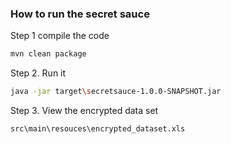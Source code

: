 ### How to run the secret sauce

Step 1 compile the code
```bash
mvn clean package
```

Step 2. Run it

```bash
java -jar target\secretsauce-1.0.0-SNAPSHOT.jar
```

Step 3. View the encrypted data set 

```bash
src\main\resouces\encrypted_dataset.xls
```